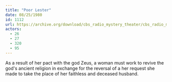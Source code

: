 ```yaml
---
title: "Poor Lester"
date: 08/25/1980
id: 1112
url: https://archive.org/download/cbs_radio_mystery_theater/cbs_radio_mystery_theater-1101-1150.zip/cbs_radio_mystery_theater-1101-1150%2Fcbsrmt_1112_poor_lester.mp3
actors:
  - 26
  - 27
  - 320
  - 95
---
```

As a result of her pact with the god Zeus, a woman must work to revive the god's ancient religion in exchange for the reversal of a her request she made to take the place of her faithless and deceased husband.